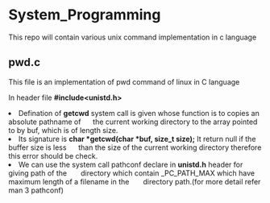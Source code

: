 # System_Programming

This repo will contain various unix command implementation in c language

## pwd.c ##
This file is an implementation of pwd command of linux in C language

In header file <b>#include<unistd.h></b> <br>
<li>Defination of <b>getcwd</b> system call is given whose function is to copies an absolute pathname of &nbsp;&nbsp;&nbsp;&nbsp;&nbsp;the current working directory to the array pointed to by buf, which is of length size.
  <li>Its signature is <b>char *getcwd(char *buf, size_t size);</b> It return null if the buffer size is less &nbsp;&nbsp;&nbsp;&nbsp;&nbsp;than the size of the current working directory therefore this error should be check.
  <li>We can use the system call pathconf declare in <b>unistd.h</b> header for giving path of the&nbsp;&nbsp;&nbsp;&nbsp;&nbsp;&nbsp; directory which contain _PC_PATH_MAX which have maximum length of a filename in the&nbsp;&nbsp;&nbsp;&nbsp;&nbsp;&nbsp; directory path.(for more detail refer man 3 pathconf)
  
  
